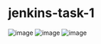 # jenkins-task-1
![image](https://github.com/user-attachments/assets/b373153f-6e11-4c0c-9b1f-ff9413f00cec)
![image](https://github.com/user-attachments/assets/b7c9fcde-444d-47b2-a0ce-58c93a953964)
![image](https://github.com/user-attachments/assets/cefcbca5-1e34-47b9-b1e0-0e44942b7bf0)

